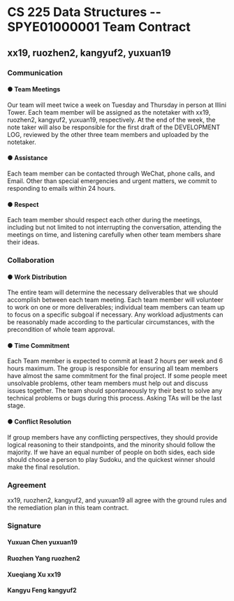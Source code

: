 # CS 225 Data Structures -- SPYE01000001 Team Contract

## xx19, ruozhen2, kangyuf2, yuxuan19

### Communication

#### ● Team Meetings
Our team will meet twice a week on Tuesday and Thursday in person at Illini Tower.
Each team member will be assigned as the notetaker with xx19, ruozhen2, kangyuf2,
yuxuan19, respectively. At the end of the week, the note taker will also be
responsible for the first draft of the DEVELOPMENT LOG, reviewed by the other
three team members and uploaded by the notetaker.
#### ● Assistance
Each team member can be contacted through WeChat, phone calls, and Email.
Other than special emergencies and urgent matters, we commit to responding to
emails within 24 hours.
#### ● Respect
Each team member should respect each other during the meetings, including but not
limited to not interrupting the conversation, attending the meetings on time, and
listening carefully when other team members share their ideas.

### Collaboration


#### ● Work Distribution
The entire team will determine the necessary deliverables that we should accomplish
between each team meeting. Each team member will volunteer to work on one or
more deliverables; individual team members can team up to focus on a specific
subgoal if necessary. Any workload adjustments can be reasonably made according
to the particular circumstances, with the precondition of whole team approval.
#### ● Time Commitment
Each Team member is expected to commit at least 2 hours per week and 6 hours
maximum. The group is responsible for ensuring all team members have almost the
same commitment for the final project. If some people meet unsolvable problems,
other team members must help out and discuss issues together. The team should
spontaneously try their best to solve any technical problems or bugs during this
process. Asking TAs will be the last stage.
#### ● Conflict Resolution
If group members have any conflicting perspectives, they should provide logical
reasoning to their standpoints, and the minority should follow the majority. If we have
an equal number of people on both sides, each side should choose a person to play
Sudoku, and the quickest winner should make the final resolution.

### Agreement
xx19, ruozhen2, kangyuf2, and yuxuan19 all agree with the ground rules and the
remediation plan in this team contract.

### Signature
#### Yuxuan Chen yuxuan19
#### Ruozhen Yang ruozhen2
#### Xueqiang Xu xx19
#### Kangyu Feng kangyuf2
